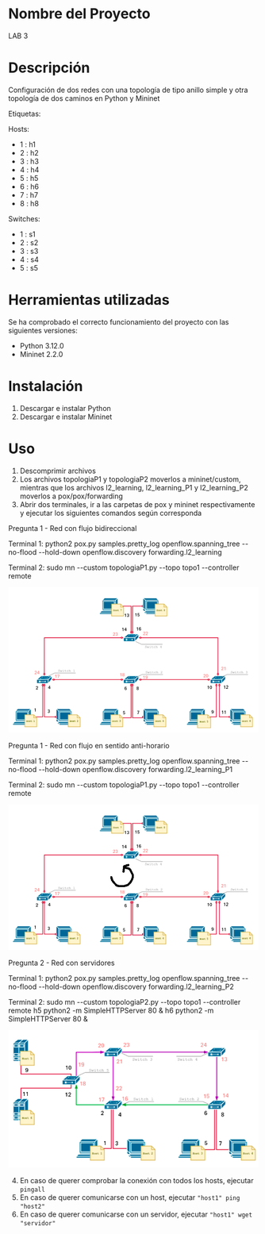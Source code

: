 # Nombre del Proyecto
LAB 3

# Descripción
Configuración de dos redes con una topología de tipo anillo simple y otra topología de dos caminos en Python y Mininet

Etiquetas:

Hosts:
- 1 : h1
- 2 : h2
- 3 : h3
- 4 : h4
- 5 : h5
- 6 : h6
- 7 : h7
- 8 : h8

Switches:
- 1 : s1
- 2 : s2
- 3 : s3
- 4 : s4
- 5 : s5

# Herramientas utilizadas
Se ha comprobado el correcto funcionamiento del proyecto con las siguientes versiones:

- Python 3.12.0
- Mininet 2.2.0

# Instalación
1. Descargar e instalar Python
2. Descargar e instalar Mininet

# Uso
1. Descomprimir archivos
2. Los archivos topologiaP1 y topologiaP2 moverlos a mininet/custom, mientras que los archivos l2_learning, l2_learning_P1 y l2_learning_P2 moverlos a pox/pox/forwarding
3. Abrir dos terminales, ir a las carpetas de pox y mininet respectivamente y ejecutar los siguientes comandos según corresponda

Pregunta 1 - Red con flujo bidireccional

Terminal 1:
python2 pox.py samples.pretty_log openflow.spanning_tree --no-flood --hold-down openflow.discovery forwarding.l2_learning

Terminal 2:
sudo mn --custom topologiaP1.py --topo topo1 --controller remote

![Topología 1_A](img/topologia1_A.png)

Pregunta 1 - Red con flujo en sentido anti-horario

Terminal 1:
python2 pox.py samples.pretty_log openflow.spanning_tree --no-flood --hold-down openflow.discovery forwarding.l2_learning_P1

Terminal 2:
sudo mn --custom topologiaP1.py --topo topo1 --controller remote

![Topología 1_B](img/topologia1_B.png)

Pregunta 2 - Red con servidores

Terminal 1:
python2 pox.py samples.pretty_log openflow.spanning_tree --no-flood --hold-down openflow.discovery forwarding.l2_learning_P2

Terminal 2:
sudo mn --custom topologiaP2.py --topo topo1 --controller remote
h5 python2 -m SimpleHTTPServer 80 &
h6 python2 -m SimpleHTTPServer 80 &

![Topología 2](img/topologia2.png)

4. En caso de querer comprobar la conexión con todos los hosts, ejecutar `pingall`
5. En caso de querer comunicarse con un host, ejecutar `"host1" ping "host2"`
6. En caso de querer comunicarse con un servidor, ejecutar `"host1" wget "servidor"`
